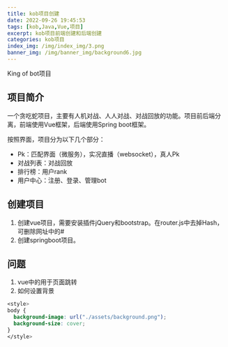 ```yaml
---
title: kob项目创建
date: 2022-09-26 19:45:53
tags: [kob,Java,Vue,项目]
excerpt: kob项目前端创建和后端创建
categories: kob项目
index_img: /img/index_img/3.png
banner_img: /img/banner_img/background6.jpg
---
```


<p class="note note-primary">
King of bot项目
</p>

## 项目简介
一个贪吃蛇项目，主要有人机对战、人人对战、对战回放的功能。项目前后端分离，前端使用Vue框架，后端使用Spring boot框架。

按照界面，项目分为以下几个部分：
- Pk：匹配界面（微服务），实况直播（websocket），真人Pk
- 对战列表：对战回放
- 排行榜：用户rank
- 用户中心：注册、登录、管理bot


## 创建项目

1. 创建vue项目，需要安装插件jQuery和bootstrap。在router.js中去掉Hash，可删除网址中的#
2. 创建springboot项目。


## 问题

1. vue中的<router-view></router-view>用于页面跳转
2. 如何设置背景

```css
<style>
body {
  background-image: url("./assets/background.png");
  background-size: cover;
}
</style>
```